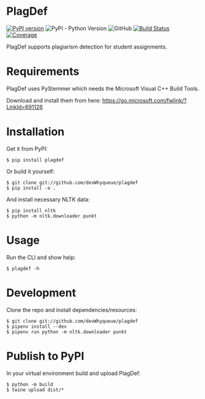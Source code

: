 # PlagDef

[![PyPI version](https://badge.fury.io/py/plagdef.svg)](https://badge.fury.io/py/plagdef)
![PyPI - Python Version](https://img.shields.io/pypi/pyversions/plagdef)
![GitHub](https://img.shields.io/github/license/devWhyqueue/plagdef)
[![Build Status](https://travis-ci.com/devWhyqueue/plagdef.svg?branch=main)](https://travis-ci.com/devWhyqueue/plagdef)
[![Coverage](https://sonarcloud.io/api/project_badges/measure?project=devWhyqueue_plagdef&metric=coverage)](https://sonarcloud.io/dashboard?id=devWhyqueue_plagdef)

PlagDef supports plagiarism detection for student assignments.

# Requirements

PlagDef uses PyStemmer which needs the Microsoft Visual C++ Build Tools.

Download and install them from here: https://go.microsoft.com/fwlink/?LinkId=691126

# Installation

Get it from PyPI:

```
$ pip install plagdef
````

Or build it yourself:

```
$ git clone git://github.com/devWhyqueue/plagdef
$ pip install -e .
````

And install necessary NLTK data:

```
$ pip install nltk
$ python -m nltk.downloader punkt
````

# Usage

Run the CLI and show help:

```
$ plagdef -h
````

# Development

Clone the repo and install dependencies/resources:

```
$ git clone git://github.com/devWhyqueue/plagdef
$ pipenv install --dev
$ pipenv run python -m nltk.downloader punkt
````

# Publish to PyPI

In your virtual environment build and upload PlagDef:

```
$ python -m build
$ twine upload dist/*
````
